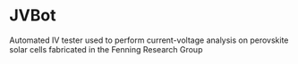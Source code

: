 # JVBot

Automated IV tester used to perform current-voltage analysis on perovskite solar cells fabricated in the Fenning Research Group